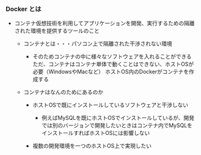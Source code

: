 ### Docker とは
- コンテナ仮想技術を利用してアプリケーションを開発、実行するための隔離された環境を提供するツールのこと
  - コンテナとは・・・パソコン上で隔離された干渉されない環境
    - そのためコンテナの中に様々なソフトウェアを入れることができる
      ただ、コンテナはコンテナ単体で動くことはできない、ホストOSが必要（WindowsやMacなど）
      ホストOS内のDockerがコンテナを作成する

  - コンテナはなんのためにあるのか
      - ホストOSで既にインストールしているソフトウェアと干渉しない
        - 例えばMySQLを既にホストOSでインストールしているが、開発では別のバージョンで開発したいときはコンテナ内でMySQLをインストールすればホストOSには影響しない

      - 複数の開発環境を一つのホストOS上で実現したい
